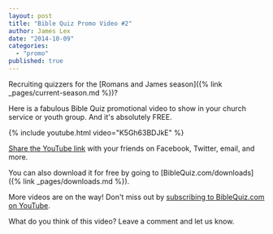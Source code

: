 ```yaml
---
layout: post
title: "Bible Quiz Promo Video #2"
author: James Lex
date: "2014-10-09"
categories: 
  - "promo"
published: true
---
```


Recruiting quizzers for the [Romans and James season]({% link _pages/current-season.md %})?

Here is a fabulous Bible Quiz promotional video to show in your church service or youth group. And it's absolutely FREE.

{% include youtube.html
   video="K5Gh63BDJkE" %}
   
[Share the YouTube link](http://www.youtube.com/v=K5Gh63BDJkE?rel=0) with your friends on Facebook, Twitter, email, and more.

You can also download it for free by going to [BibleQuiz.com/downloads]({% link _pages/downloads.md %}).

More videos are on the way! Don't miss out by [subscribing to BibleQuiz.com on YouTube](https://www.youtube.com/user/biblequizvids?sub_confirmation=1).

What do you think of this video? Leave a comment and let us know.
